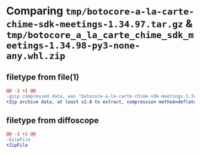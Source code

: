 # Comparing `tmp/botocore-a-la-carte-chime-sdk-meetings-1.34.97.tar.gz` & `tmp/botocore_a_la_carte_chime_sdk_meetings-1.34.98-py3-none-any.whl.zip`

## filetype from file(1)

```diff
@@ -1 +1 @@
-gzip compressed data, was "botocore-a-la-carte-chime-sdk-meetings-1.34.97.tar", last modified: Fri May  3 01:04:28 2024, max compression
+Zip archive data, at least v2.0 to extract, compression method=deflate
```

## filetype from diffoscope

```diff
@@ -1 +1 @@
-GzipFile
+ZipFile
```

